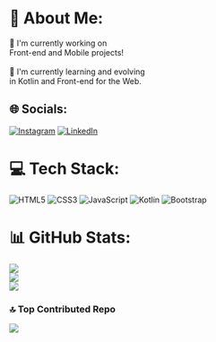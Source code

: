 # 💫 About Me:
🔭 I'm currently working on <br>Front-end and Mobile projects!<br><br>🌱 I'm currently learning and evolving<br> in Kotlin and Front-end for the Web. 
## 🌐 Socials: 
[![Instagram](https://img.shields.io/badge/Instagram-%23E4405F.svg?logo=Instagram&logoColor=white)](https://instagram.com/_storoli_) [![LinkedIn](https://img.shields.io/badge/LinkedIn-%230077B5.svg?logo=linkedin&logoColor=white)](https://linkedin.com/in/PauloStoroli) 
# 💻 Tech Stack: 
![HTML5](https://img.shields.io/badge/html5-%23E34F26.svg?style=for-the-badge&logo=html5&logoColor=white) ![CSS3](https://img.shields.io/badge/css3-%231572B6.svg?style=for-the-badge&logo=css3&logoColor=white) ![JavaScript](https://img.shields.io/badge/javascript-%23323330.svg?style=for-the-badge&logo=javascript&logoColor=%23F7DF1E) ![Kotlin](https://img.shields.io/badge/kotlin-%237F52FF.svg?style=for-the-badge&logo=kotlin&logoColor=white) ![Bootstrap](https://img.shields.io/badge/bootstrap-%238511FA.svg?style=for-the-badge&logo=bootstrap&logoColor=white) 
# 📊 GitHub Stats: 
![](https://github-readme-stats.vercel.app/api?username=PauloStoroli&theme=dark&hide_border=true&include_all_commits=true&count_private=true)<br/>
![](https://github-readme-streak-stats.herokuapp.com/?user=PauloStoroli&theme=dark&hide_border=true)<br/> 
![](https://github-readme-stats.vercel.app/api/top-langs/?username=PauloStoroli&theme=dark&hide_border=true&include_all_commits=true&count_private=true&layout=compact) 
### 🔝 Top Contributed Repo 
![](https://github-contributor-stats.vercel.app/api?username=PauloStoroli&limit=5&theme=nord&combine_all_yearly_contributions=true)
